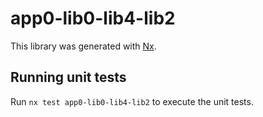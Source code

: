 # app0-lib0-lib4-lib2

This library was generated with [Nx](https://nx.dev).

## Running unit tests

Run `nx test app0-lib0-lib4-lib2` to execute the unit tests.
